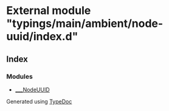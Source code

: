 # External module "typings/main/ambient/node-uuid/index.d"


## Index

### Modules
* [___NodeUUID](_typings_main_ambient_node_uuid_index_d_.___nodeuuid.md)


Generated using [TypeDoc](http://typedoc.io)
